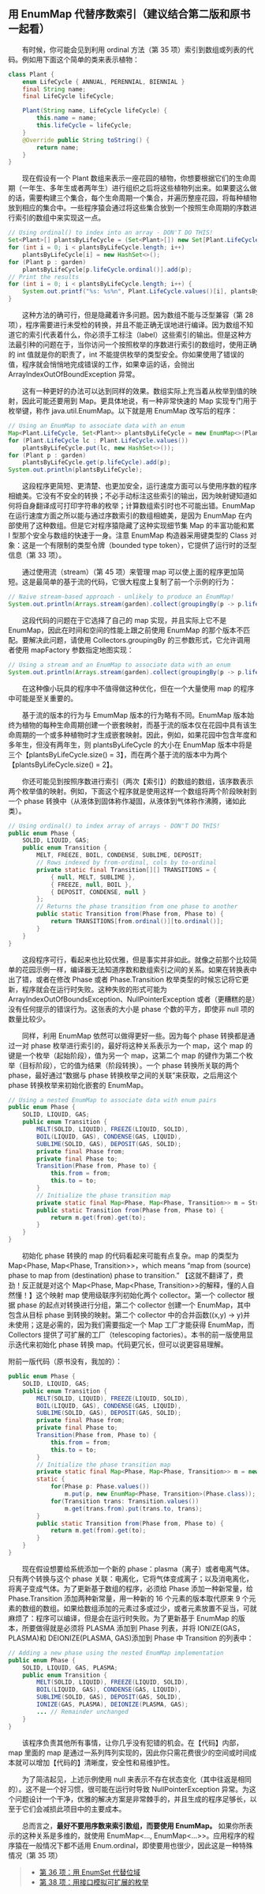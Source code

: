 ## 用 EnumMap 代替序数索引（建议结合第二版和原书一起看）

&emsp;&emsp;有时候，你可能会见到利用 ordinal 方法（第 35 项）索引到数组或列表的代码。例如用下面这个简单的类来表示植物：

```java
class Plant {
    enum LifeCycle { ANNUAL, PERENNIAL, BIENNIAL }
    final String name;
    final LifeCycle lifeCycle;

    Plant(String name, LifeCycle lifeCycle) {
        this.name = name;
        this.lifeCycle = lifeCycle;
    }
    @Override public String toString() {
        return name;
    }
}
```

&emsp;&emsp;现在假设有一个 Plant 数组来表示一座花园的植物，你想要根据它们的生命周期（一年生、多年生或者两年生）进行组织之后将这些植物列出来。如果要这么做的话，需要构建三个集合，每个生命周期一个集合，并遍历整座花园，将每种植物放到相应的集合中。一些程序猿会通过将这些集合放到一个按照生命周期的序数进行索引的数组中来实现这一点。

```java
// Using ordinal() to index into an array - DON'T DO THIS!
Set<Plant>[] plantsByLifeCycle = (Set<Plant>[]) new Set[Plant.LifeCycle.values().length];
for (int i = 0; i < plantsByLifeCycle.length; i++)
    plantsByLifeCycle[i] = new HashSet<>();
for (Plant p : garden)
    plantsByLifeCycle[p.lifeCycle.ordinal()].add(p);
// Print the results
for (int i = 0; i < plantsByLifeCycle.length; i++) {
    System.out.printf("%s: %s%n", Plant.LifeCycle.values()[i], plantsByLifeCycle[i]);
}
```

&emsp;&emsp;这种方法的确可行，但是隐藏着许多问题。因为数组不能与泛型兼容（第 28 项），程序需要进行未受检的转换，并且不能正确无误地进行编译。因为数组不知道它的索引代表着什么，你必须手工标注（label）这些索引的输出。但是这种方法最引种的问题在于，当你访问一个按照枚举的序数进行索引的数组时，使用正确的 int 值就是你的职责了，int 不能提供枚举的类型安全。你如果使用了错误的值，程序就会悄悄地完成错误的工作，如果幸运的话，会抛出 ArrayIndexOutOfBoundException 异常。

&emsp;&emsp;这有一种更好的办法可以达到同样的效果。数组实际上充当着从枚举到值的映射，因此可能还要用到 Map。更具体地说，有一种非常快速的 Map 实现专门用于枚举键，称作 java.util.EnumMap。以下就是用 EnumMap 改写后的程序：

```java
// Using an EnumMap to associate data with an enum
Map<Plant.LifeCycle, Set<Plant>> plantsByLifeCycle = new EnumMap<>(Plant.LifeCycle.class);
for (Plant.LifeCycle lc : Plant.LifeCycle.values())
    plantsByLifeCycle.put(lc, new HashSet<>());
for (Plant p : garden)
    plantsByLifeCycle.get(p.lifeCycle).add(p);
System.out.println(plantsByLifeCycle);
```

&emsp;&emsp;这段程序更简短、更清楚、也更加安全，运行速度方面可以与使用序数的程序相媲美。它没有不安全的转换；不必手动标注这些索引的输出，因为映射键知道如何将自身翻译成可打印字符串的枚举；计算数组索引时也不可能出错。EnumMap 在运行速度方面之所以能与通过序数索引的数组相媲美，是因为 EnumMap 在内部使用了这种数组。但是它对程序猿隐藏了这种实现细节集 Map 的丰富功能和累 I 型那个安全与数组的快速于一身。注意 EnumMap 构造器采用键类型的 Class 对象：这是一个有限制的类型令牌（bounded type token），它提供了运行时的泛型信息（第 33 项）。

&emsp;&emsp;通过使用流（stream）（第 45 项）来管理 map 可以使上面的程序更加简短。这是最简单的基于流的代码，它很大程度上复制了前一个示例的行为：

```java
// Naive stream-based approach - unlikely to produce an EnumMap!
System.out.println(Arrays.stream(garden).collect(groupingBy(p -> p.lifeCycle)));
```

&emsp;&emsp;这段代码的问题在于它选择了自己的 map 实现，并且实际上它不是 EnumMap，因此在时间和空间的性能上跟之前使用 EnumMap 的那个版本不匹配。要解决此问题，请使用 Collectors.groupingBy 的三参数形式，它允许调用者使用 mapFactory 参数指定地图实现：

```java
// Using a stream and an EnumMap to associate data with an enum
System.out.println(Arrays.stream(garden).collect(groupingBy(p -> p.lifeCycle, () -> new EnumMap<>(LifeCycle.class), toSet())));
```

&emsp;&emsp;在这种像小玩具的程序中不值得做这种优化，但在一个大量使用 map 的程序中可能是至关重要的。

&emsp;&emsp;基于流的版本的行为与 EmumMap 版本的行为略有不同。EnumMap 版本始终为植物的每种生命周期创建一个嵌套映射，而基于流的版本仅在花园中具有该生命周期的一个或多种植物时才生成嵌套映射。因此，例如，如果花园中包含年度和多年生，但没有两年生，则 plantsByLifeCycle 的大小在 EnumMap 版本中将是三个【plantsByLifeCycle.size() = 3】，而在两个基于流的版本中为两个【plantsByLifeCycle.size() = 2】。

&emsp;&emsp;你还可能见到按照序数进行索引（两次【索引】）的数组的数组，该序数表示两个枚举值的映射。例如，下面这个程序就是使用这样一个数组将两个阶段映射到一个 phase 转换中（从液体到固体称作凝固，从液体到气体称作沸腾，诸如此类）。

```java
// Using ordinal() to index array of arrays - DON'T DO THIS!
public enum Phase {
    SOLID, LIQUID, GAS;
    public enum Transition {
        MELT, FREEZE, BOIL, CONDENSE, SUBLIME, DEPOSIT;
        // Rows indexed by from-ordinal, cols by to-ordinal
        private static final Transition[][] TRANSITIONS = {
            { null, MELT, SUBLIME },
            { FREEZE, null, BOIL },
            { DEPOSIT, CONDENSE, null }
        };
        // Returns the phase transition from one phase to another
        public static Transition from(Phase from, Phase to) {
            return TRANSITIONS[from.ordinal()][to.ordinal()];
        }
    }
}
```

&emsp;&emsp;这段程序可行，看起来也比较优雅，但是事实并非如此。就像之前那个比较简单的花园示例一样，编译器无法知道序数和数组索引之间的关系。如果在转换表中出了错，或者在修改 Phase 或者 Phase.Transition 枚举类型的时候忘记将它更新，程序就会在运行时失败。这种失败的形式可能为 ArrayIndexOutOfBoundsException、NullPointerException 或者（更糟糕的是）没有任何提示的错误行为。这张表的大小是 phase 个数的平方，即使非 null 项的数量比较少。

&emsp;&emsp;同样，利用 EnumMap 依然可以做得更好一些。因为每个 phase 转换都是通过一对 phase 枚举进行索引的，最好将这种关系表示为一个 map，这个 map 的键是一个枚举（起始阶段），值为另一个 map，这第二个 map 的键作为第二个枚举（目标阶段），它的值为结果（阶段转换）。一个 phase 转换所关联的两个 phase，最好通过“数据与 phase 转换枚举之间的关联”来获取，之后用这个 phase 转换枚举来初始化嵌套的 EnumMap。

```java
// Using a nested EnumMap to associate data with enum pairs
public enum Phase {
    SOLID, LIQUID, GAS;
    public enum Transition {
        MELT(SOLID, LIQUID), FREEZE(LIQUID, SOLID),
        BOIL(LIQUID, GAS), CONDENSE(GAS, LIQUID),
        SUBLIME(SOLID, GAS), DEPOSIT(GAS, SOLID);
        private final Phase from;
        private final Phase to;
        Transition(Phase from, Phase to) {
            this.from = from;
            this.to = to;
        }
        // Initialize the phase transition map
        private static final Map<Phase, Map<Phase, Transition>> m = Stream.of(values()).collect(groupingBy(t -> t.from, () -> new EnumMap<>(Phase.class), toMap(t -> t.to, t -> t, (x, y) -> y, () -> new EnumMap<>(Phase.class))));
        public static Transition from(Phase from, Phase to) {
            return m.get(from).get(to);
        }
    }
}
```

&emsp;&emsp;初始化 phase 转换的 map 的代码看起来可能有点复杂。map 的类型为 Map<Phase, Map<Phase, Transition>>，which means “map from (source) phase to map from (destination) phase to transition.” 【这就不翻译了，费劲！反正就是对这个 Map<Phase, Map<Phase, Transition>>的解释，懂的人自然懂！】这个映射 map 使用级联序列初始化两个 collector。第一个 collector 根据 phase 的起点对转换进行分组，第二个 collector 创建一个 EnumMap，其中包含从目标 phase 到转换的映射。第二个 collector 中的合并函数((x,y) -> y)并未使用；这是必需的，因为我们需要指定一个 Map 工厂才能获得 EnumMap，而 Collectors 提供了可扩展的工厂（telescoping factories）。本书的前一版使用显示迭代来初始化 phase 转换 map。代码更冗长，但可以说更容易理解。

附前一版代码（原书没有，我加的）：

```java
public enum Phase {
    SOLID, LIQUID, GAS;
    public enum Transition {
        MELT(SOLID, LIQUID), FREEZE(LIQUID, SOLID),
        BOIL(LIQUID, GAS), CONDENSE(GAS, LIQUID),
        SUBLIME(SOLID, GAS), DEPOSIT(GAS, SOLID);
        private final Phase from;
        private final Phase to;
        Transition(Phase from, Phase to) {
            this.from = from;
            this.to = to;
        }
        // Initialize the phase transition map
        private static final Map<Phase, Map<Phase, Transition>> m = new EnumMap<Phase, Map<Phase, Transition>>(Phase.class);
        static {
            for(Phase p: Phase.values())
                m.put(p, new EnumMap<Phase, Transition>(Phase.class));
            for(Transition trans: Transition.values())
                m.get(trans.from).put(trans.to, trans);
        }
        public static Transition from(Phase from, Phase to) {
            return m.get(from).get(to);
        }
    }
}
```

&emsp;&emsp;现在假设想要给系统添加一个新的 phase：plasma（离子）或者电离气体。只有两个转换与这个 phase 关联：电离化，它将气体变成离子；以及消电离化，将离子变成气体。为了更新基于数组的程序，必须给 Phase 添加一种新常量，给 Phase.Transition 添加两种新常量，用一种新的 16 个元素的版本取代原来 9 个元素的数组的数组。如果给数组添加的元素过多或过少，或者元素放置不妥当，可就麻烦了：程序可以编译，但是会在运行时失败。为了更新基于 EnumMap 的版本，所要做得就是必须将 PLASMA 添加到 Phase 列表，并将 IONIZE(GAS，PLASMA)和 DEIONIZE(PLASMA, GAS)添加到 Phase 中 Transition 的列表中：

```java
// Adding a new phase using the nested EnumMap implementation
public enum Phase {
    SOLID, LIQUID, GAS, PLASMA;
    public enum Transition {
        MELT(SOLID, LIQUID), FREEZE(LIQUID, SOLID),
        BOIL(LIQUID, GAS), CONDENSE(GAS, LIQUID),
        SUBLIME(SOLID, GAS), DEPOSIT(GAS, SOLID),
        IONIZE(GAS, PLASMA), DEIONIZE(PLASMA, GAS);
        ... // Remainder unchanged
    }
}
```

&emsp;&emsp;该程序负责其他所有事情，让你几乎没有犯错的机会。在【代码】内部，map 里面的 map 是通过一系列阵列实现的，因此你只需花费很少的空间或时间成本就可以增加【代码的】清晰度，安全性和易维护性。

&emsp;&emsp;为了简洁起见，上述示例使用 null 来表示不存在状态变化（其中往返是相同的）。这不是一个好习惯，很可能在运行时导致 NullPointerException 异常。为这个问题设计一个干净，优雅的解决方案是非常棘手的，并且生成的程序足够长，以至于它们会减损此项目中的主要成本。

&emsp;&emsp;总而言之，**最好不要用序数来索引数组，而要使用 EnumMap。** 如果你所表示的这种关系是多维的，就使用 EnumMap<..., EnumMap<...>>。应用程序的程序猿在一般情况下都不适用 Enum.ordinal，即使要用也很少，因此这是一种特殊情况（第 35 项）

> - [第 36 项：用 EnumSet 代替位域](https://gitee.com/lin-mt/effective-java-third-edition/blob/master/第06章：枚举和注解/第36项：用EnumSet代替位域.md)
> - [第 38 项：用接口模拟可扩展的枚举](https://gitee.com/lin-mt/effective-java-third-edition/blob/master/第06章：枚举和注解/第38项：用接口模拟可扩展的枚举.md)
